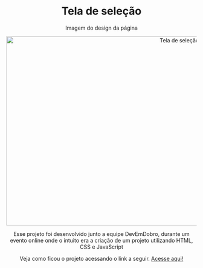 <h1> Tela de seleção </h1>

<style>
    h1 {
        text-align: center;
    }
    .container {
        text-align: center;
    }
    img {
        width: 900px;
        height: 500px;
    }
    p {
        text-align: center;
    }
</style>

<div class="container">
    <p> Imagem do design da página </p>
    <img src="https://cdn.discordapp.com/attachments/841727270234488882/978383980149739620/unknown.png" alt="Tela de seleção">
</div>

<p>Esse projeto foi desenvolvido junto a equipe DevEmDobro, durante um evento online onde o intuito era a criação de um projeto utilizando HTML, CSS e JavaScript</p>

<p> Veja como ficou o projeto acessando o link a seguir. <a href="https://kaue-dev.github.io/projeto-tela-de-selecao/">Acesse aqui!</a></p>
